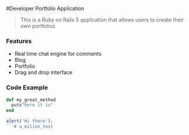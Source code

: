 #Developer Portfolio Application

> This is a Ruby on Rails 5 application that allows users to create their own portfolios.

### Features

- Real time chat engine for comments
- Blog
- Portfolio
- Drag and drop interface

### Code Example

```ruby
def my_great_method
  puts"here it is"  
end
```
```javascript
alert('Hi there');
```# a_milion_test
